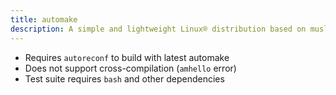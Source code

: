 ```yaml
---
title: automake
description: A simple and lightweight Linux® distribution based on musl libc and toybox
---
```


- Requires `autoreconf` to build with latest automake
- Does not support cross-compilation (`amhello` error)
- Test suite requires `bash` and other dependencies
